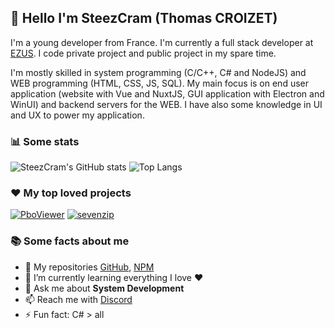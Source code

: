 ## 👋 Hello I'm SteezCram (Thomas CROIZET)

I'm a young developer from France. I'm currently a full stack developer at [EZUS](https://ezus.io). I code private project and public project in my spare time.

I'm mostly skilled in system programming (C/C++, C# and NodeJS) and WEB programming (HTML, CSS, JS, SQL). My main focus is on end user application (website with Vue and NuxtJS, GUI application with Electron and WinUI) and backend servers for the WEB. I have also some knowledge in UI and UX to power my application.

### 📊 Some stats
![SteezCram's GitHub stats](https://github-readme-stats.vercel.app/api?username=SteezCram&count_private=true&show_icons=true&theme=dark)
![Top Langs](https://github-readme-stats.vercel.app/api/top-langs/?username=SteezCram&count_private=true&layout=compact&theme=dark)

### ❤️ My top loved projects
[![PboViewer](https://github-readme-stats.vercel.app/api/pin/?username=SteezCram&repo=PboViewer&theme=dark)](https://github.com/SteezCram/PboViewer)
[![sevenzip](https://github-readme-stats.vercel.app/api/pin/?username=SteezCram&repo=sevenzip&theme=dark)](https://github.com/SteezCram/sevenzip)

### 📚 Some facts about me
- 🔭 My repositories [GitHub](https://github.com/SteezCram?tab=repositories), [NPM](https://www.npmjs.com/~steezcram)
- 🌱 I’m currently learning everything I love ❤️
- 💬 Ask me about **System Development**
- 📫 Reach me with [Discord](https://discord.com/users/125604255112364032)
- ⚡ Fun fact: C# > all